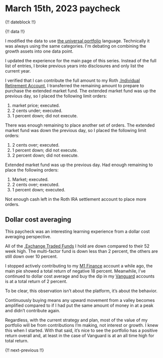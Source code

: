# March 15th, 2023 paycheck

{!! dateblock !!}

{!! data !!}

I modified the data to use [the universal portfolio](/essays-and-editorials/finances/the-universal-portfolio/) language. Technically it was always using the same categories. I'm debating on combining the growth assets into one data point.

I updated the experience for the main page of this series. Instead of the full list of entries, I broke previous years into disclosures and only list the current year.

I verified that I can contribute the full amount to my Roth [.Individual Retirement Account](IRA), I transferred the remaining amount to prepare to purchase the extended market fund. The extended market fund was up the previous day, so I placed the following limit orders: 

1. market price; executed.
2. 2 cents under; executed.
3. 1 percent down; did not execute.

There was enough remaining to place another set of orders. The extended market fund was down the previous day, so I placed the following limit orders:

1. 2 cents over; executed.
2. 1 percent down; did not execute.
3. 2 percent down; did not execute.

Extended market fund was up the previous day. Had enough remaining to place the following orders:

1. Market; executed.
2. 2 cents over; executed.
3. 1 percent down; executed.

Not enough cash left in the Roth IRA settlement account to place more orders.

## Dollar cost averaging 

This paycheck was an interesting learning experience from a dollar cost averaging perspective. 

All of the [.Exchange Traded Funds](ETFs) I hold are down compared to their 52 week high. The multi-factor fund is down less than 2 percent, the others are still down over 10 percent.

I stopped actively contributing to my [M1 Finance](https://m1.com ) account a while ago, the main pie showed a total return of negative 18 percent. Meanwhile, I’ve continued to dollar cost average and buy the dip in my [Vanguard](https://investor.vanguard.com/home) accounts is at a total return of 2 percent.

To be clear, this observation isn’t about the platform, it’s about the behavior. 

Continuously buying means any upward movement from a valley becomes amplified compared to if I had put the same amount of money in at a peak and didn’t contribute again.

Regardless, with the current strategy and plan, most of the value of my portfolio will be from contributions I’m making, not interest or growth. I knew this when I started. With that said, it’s nice to see the portfolio has a positive return overall and, at least in the case of Vanguard is at an all time high for total return.

{!! next-previous !!}
